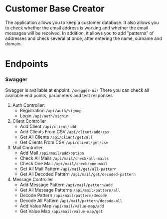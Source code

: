 # Customer Base Creator

The application allows you to keep a customer database. It also allows you to check whether the email address is working and whether the email messages will be received.  In addition, it allows you to add "patterns" of addresses and check several at once, after entering the name, surname and domain.


# Endpoints
### Swagger
Swagger is avaliable at enpoint: `/swagger-ui/`
There you can check all avaliable end points, parameters and test responses

1. Auth Controller: 
	- Registration 
	`/api/auth/signup`
	- Login
	`/api/auth/signin`
2.  Client Controller
	- Add Client
	`/api/client/add`
	- Add Clients From CSV
	`/api/client/add/csv`
	- Get All Clients
	`/api/client/get/all`
	- Get Clients From CSV
	`/api/client/get/csv`
3. Mail Controller
	- Add Mail
	`/api/mail/add/option`
	- Check All Mails
	`/api/mail/check/all-mails`
	- Check One Mail
	`/api/mail/check/one-mail`
	- Get All Mail Pattern
	`/api/mail/get/all-pattern`
	- Get All Decoded Pattern
	`/api/mail/get/decoded-pattern`
4. Message Controller
	- Add Message Pattern
	`/api/mail/pattern/add`
	- Get All Message Patterns
	`/api/mail/pattern/all`
	- Decode Pattern
	`/api/mail/pattern/decode`
	- Decode All Pattern
	`/api/mail/pattern/decode-all`
	- Add Value Map
	`/api/mail/value-map/add`
	- Get Value Map
	`/api/mail/value-map/get`

